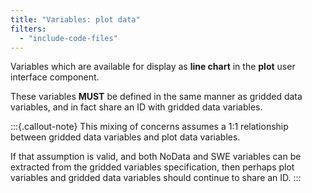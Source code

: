 ```yaml
---
title: "Variables: plot data"
filters:
  - "include-code-files"
---
```


Variables which are available for display as **line chart** in the **plot** user
interface component.

These variables **MUST** be defined in the same manner as gridded data variables, and in
fact share an ID with gridded data variables.

:::{.callout-note}
This mixing of concerns assumes a 1:1 relationship between gridded data variables and
plot data variables.

If that assumption is valid, and both NoData and SWE variables can be extracted from the
gridded variables specification, then perhaps plot variables and gridded data variables
should continue to share an ID.
:::
